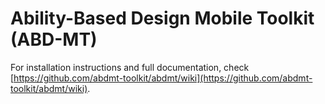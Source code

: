 # Ability-Based Design Mobile Toolkit (ABD-MT)
 
For installation instructions and full documentation, check [https://github.com/abdmt-toolkit/abdmt/wiki](https://github.com/abdmt-toolkit/abdmt/wiki).
